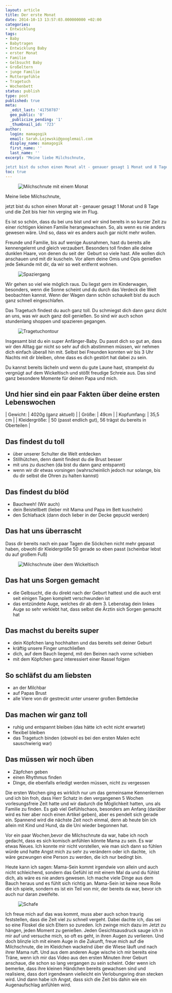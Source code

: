 ```yaml
---
layout: article
title: Der erste Monat
date: 2014-10-13 13:57:03.000000000 +02:00
categories:
- Entwicklung
tags:
- Baby
- Babytragen
- Entwicklung Baby
- erster Monat
- Familie
- Gelbsucht Baby
- Großeltern
- junge Familie
- Muttergefühle
- Tragetuch
- Wochenbett
status: publish
type: post
published: true
meta:
  _edit_last: '41750787'
  geo_public: '0'
  _publicize_pending: '1'
  _thumbnail_id: '723'
author:
  login: mamagogik
  email: Sarah.Lojewski@googlemail.com
  display_name: mamagogik
  first_name: ''
  last_name: ''
excerpt: "Meine liebe Milchschnute,

jetzt bist du schon einen Monat alt - genauer gesagt 1 Monat und 8 Tage und die Zeit bis hier hin verging wie im Flug."
toc: true
---
```

<figure>
	<img src="{{ site.url }}/images/image.jpg" alt="Milchschnute mit einem Monat" />
</figure>

Meine liebe Milchschnute,

jetzt bist du schon einen Monat alt - genauer gesagt 1 Monat und 8 Tage und die Zeit bis hier hin verging wie im Flug.

Es ist so schön, dass du bei uns bist und wir sind bereits in so kurzer Zeit zu einer richtigen kleinen Familie herangewachsen. So, als wenn es nie anders gewesen wäre. Und so, dass wir es anders auch gar nicht mehr wollen.

Freunde und Familie, bis auf wenige Ausnahmen, hast du bereits alle kennengelernt und gleich verzaubert. Besonders toll finden alle deine dunklen Haare, von denen du seit der  Geburt so viele hast. Alle wollen dich anschauen und mit dir kuscheln. Vor allem deine Omis und Opis genießen jede Sekunde mit dir, da wir so weit entfernt wohnen.

<figure>
	<img src="{{ site.url }}/images/image3_spaziergang.jpg" alt="Spaziergang" />
</figure>

Wir gehen so viel wie möglich raus. Du liegst gern im Kinderwagen, besonders, wenn die Sonne scheint und du durch das Verdeck die Welt beobachten kannst. Wenn der Wagen dann schön schaukelt bist du auch ganz schnell eingeschlafen.

Das Tragetuch findest du auch ganz toll. Du schmiegst dich dann ganz dicht an uns, was wir auch ganz doll genießen. So sind wir auch schon stundenlang shoppen und spazieren gegangen.

<figure>
	<img src="{{ site.url }}/images/image4.jpg" alt="Tragetuchontour" />
</figure>

Insgesamt bist du ein super Anfänger-Baby. Du passt dich so gut an, dass wir den Alltag gar nicht so sehr auf dich abstimmen müssen, wir nehmen dich einfach überall hin mit. Selbst bei Freunden konnten wir bis 3 Uhr Nachts mit dir bleiben, ohne dass es dich gestört hat dabei zu sein.

Du kannst bereits lächeln und wenn du gute Laune hast, strampelst du vergnügt auf dem Wickeltisch und stößt freudige Schreie aus. Das sind ganz besondere Momente für deinen Papa und mich.

## Und hier sind ein paar Fakten über deine ersten Lebenswochen

| Gewicht: | 4020g (ganz aktuell) |
| Größe: | 49cm |
| Kopfumfang: | 35,5 cm |
| Kleidergröße: | 50 (passt endlich gut), 56 trägst du bereits in Oberteilen |

## Das findest du toll
- über unserer Schulter die Welt entdecken
- Stillhütchen, denn damit findest du die Brust besser
- mit uns zu duschen (da bist du dann ganz entspannt)
- wenn wir dir etwas vorsingen (wahrscheinlich jedoch nur solange, bis du dir selbst die Ohren zu halten kannst)

## Das findest du blöd
- Bauchweh! (Wir auch)
- dein Beistellbett (lieber mit Mama und Papa im Bett kuscheln)
- den Schlafsack (dann doch lieber in der Decke gepuckt werden)

## Das hat uns überrascht
Dass dir bereits nach ein paar Tagen die Söckchen nicht mehr gepasst haben, obwohl dir Kleidergröße 50 gerade so eben passt (scheinbar lebst du auf großem Fuß)

<figure>
	<img src="{{ site.url }}/images/image1_wickeltisch.jpg" alt="Milchschnute über dem Wickeltisch" />
</figure>

## Das hat uns Sorgen gemacht
- die Gelbsucht, die du direkt nach der Geburt hattest und die auch erst seit einigen Tagen komplett verschwunden ist
- das entzündete Auge, welches dir ab dem 3. Lebenstag dein linkes Auge so sehr verklebt hat, dass selbst die Ärztin sich Sorgen gemacht hat

## Das machst du bereits super
- dein Köpfchen lang hochhalten und das bereits seit deiner Geburt
- kräftig unsere Finger umschließen
- dich, auf dem Bauch liegend, mit den Beinen nach vorne schieben
- mit dem Köpfchen ganz interessiert einer Rassel folgen

## So schläfst du am liebsten
- an der Milchbar
- auf Papas Brust
- alle Viere von dir gestreckt unter unserer großen Bettdecke

## Das machen wir ganz toll
- ruhig und entspannt bleiben (das hätte ich echt nicht erwartet)
- flexibel bleiben
- das Tragetuch binden (obwohl es bei den ersten Malen echt sauschwierig war)

## Das müssen wir noch üben
- Zäpfchen geben
- einen Rhythmus finden
- Dinge, die ebenfalls erledigt werden müssen, nicht zu vergessen

Die ersten Wochen ging es wirklich nur um das gemeinsame Kennenlernen und ich bin froh, dass Herr Schatz in den vergangenen 5 Wochen vorlesungsfreie Zeit hatte und wir dadurch die Möglichkeit hatten, uns als Familie zu finden. Es gab viel Gefühlschaos, besonders am Anfang (darüber wird es hier aber noch einen Artikel geben), aber es pendelt sich gerade ein. Spannend wird die nächste Zeit noch einmal, denn ab heute bin ich allein mit Kind und Hund, da die Uni wieder begonnen hat.

Vor ein paar Wochen,bevor die Milchschnute da war, habe ich noch gedacht, dass es sich komisch anfühlen könnte Mama zu sein. Es war etwas Neues. Ich konnte mir nicht vorstellen, wie man sich dann so fühlen würde und hatte Angst mich zu sehr zu verändern oder ich dachte,  ich wäre gezwungen eine Person zu werden, die ich nur bedingt bin.

Heute kann ich sagen: Mama-Sein kommt irgendwie von allein und auch nicht schleichend, sondern das Gefühl ist mit einem Mal da und du fühlst dich, als wäre es nie anders gewesen. Ich mache viele Dinge aus dem Bauch heraus und es fühlt sich richtig an. Mama-Sein ist keine neue Rolle die ich spiele, sondern es ist ein Teil von mir, der bereits da war, bevor ich auch nur daran zweifelte.

<figure>
	<img src="{{ site.url }}/images/image2_schafe.jpg" alt="Schafe" />
</figure>

Ich freue mich auf das was kommt, muss aber auch schon traurig feststellen, dass die Zeit viel zu schnell vergeht. Dabei dachte ich, das sei so eine Floskel die sich Eltern so zureden.
Ich zwinge mich dazu im Jetzt zu hängen, jeden Moment zu genießen. Jeden Gesichtsausdruck sauge ich in mir auf und versuche mich, so oft es geht, in ihren Augen zu verlieren.
Und doch blinzle ich mit einem Auge in die Zukunft, freue mich auf die Milchschnute, die im Kleidchen wackelnd über die Wiese läuft und nach ihrer Mama ruft.
Und aus dem anderen Auge wische ich mir bereits eine Träne, wenn ich mir das Video aus den ersten Minuten ihrer Geburt anschaue, die schon so lang vergangen zu sein scheint. Oder wenn ich bemerke, dass ihre kleinen Händchen bereits gewachsen sind und realisiere, dass dort irgendwann vielleicht ein Verlobungsring dran stecken wird. Und dann habe ich Angst, dass sich die Zeit bis dahin wie ein Augenaufschlag anfühlen wird.

